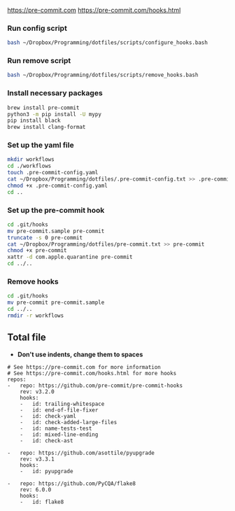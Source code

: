 https://pre-commit.com
https://pre-commit.com/hooks.html

### Run config script
```bash
bash ~/Dropbox/Programming/dotfiles/scripts/configure_hooks.bash
```

### Run remove script
```bash
bash ~/Dropbox/Programming/dotfiles/scripts/remove_hooks.bash
```

### Install necessary packages
```bash
brew install pre-commit
python3 -m pip install -U mypy
pip install black
brew install clang-format
```

### Set up the yaml file
```bash
mkdir workflows
cd ./workflows
touch .pre-commit-config.yaml
cat ~/Dropbox/Programming/dotfiles/.pre-commit-config.txt >> .pre-commit-config.yaml
chmod +x .pre-commit-config.yaml
cd ..
```

### Set up the pre-commit hook
```bash
cd .git/hooks
mv pre-commit.sample pre-commit
truncate -s 0 pre-commit
cat ~/Dropbox/Programming/dotfiles/pre-commit.txt >> pre-commit
chmod +x pre-commit
xattr -d com.apple.quarantine pre-commit
cd ../..
```

### Remove hooks
```bash
cd .git/hooks
mv pre-commit pre-commit.sample
cd ../..
rmdir -r workflows
```


## Total file
- **Don't use indents, change them to spaces**
```
# See https://pre-commit.com for more information
# See https://pre-commit.com/hooks.html for more hooks
repos:
-   repo: https://github.com/pre-commit/pre-commit-hooks
    rev: v3.2.0
    hooks:
    -   id: trailing-whitespace
    -   id: end-of-file-fixer
    -   id: check-yaml
    -   id: check-added-large-files
    -   id: name-tests-test
    -   id: mixed-line-ending
    -   id: check-ast

-   repo: https://github.com/asottile/pyupgrade
    rev: v3.3.1
    hooks:
    -   id: pyupgrade

-   repo: https://github.com/PyCQA/flake8
    rev: 6.0.0
    hooks:
    -   id: flake8
```

